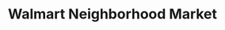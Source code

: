 ---
title: "Walmart Neighborhood Market"
url: /surprise/walmart-neighborhood-market/
shop: supermarket
---